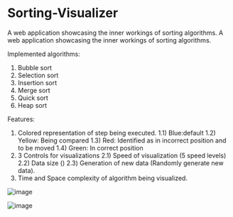 # Sorting-Visualizer
A web application showcasing the inner workings of sorting algorithms.
A web application showcasing the inner workings of sorting algorithms.

Implemented algorithms:
1) Bubble sort
2) Selection sort
3) Insertion sort
4) Merge sort
5) Quick sort
6) Heap sort

Features:
1) Colored representation of step being executed.
  1.1) Blue:default
  1.2) Yellow: Being compared
  1.3) Red: Identified as in incorrect position and to be moved
  1.4) Green: In correct position
2) 3 Controls for visualizations
  2.1) Speed of visualization (5 speed levels)
  2.2) Data size ()
  2.3) Generation of new data (Randomly generate new data).
4) Time and Space complexity of algorithm being visualized.



![image](https://github.com/Bhuvaneshwari-H/Sorting-Visualizer/assets/85927519/bd265bce-0f36-4e39-8620-aadff835f76b)

![image](https://github.com/Bhuvaneshwari-H/Sorting-Visualizer/assets/85927519/f2cccf36-3263-460f-9a33-5a97d168eff3)

